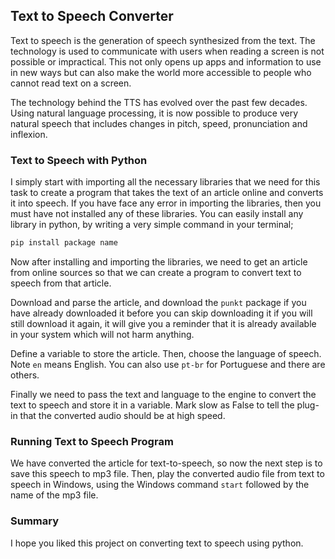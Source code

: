 ## Text to Speech Converter

Text to speech is the generation of speech synthesized from the text. The technology is used to communicate with users when reading a screen is not possible or impractical. This not only opens up apps and information to use in new ways but can also make the world more accessible to people who cannot read text on a screen.

The technology behind the TTS has evolved over the past few decades. Using natural language processing, it is now possible to produce very natural speech that includes changes in pitch, speed, pronunciation and inflexion.

### Text to Speech with Python

I simply start with importing all the necessary libraries that we need for this task to create a program that takes the text of an article online and converts it into speech. If you have face any error in importing the libraries, then you must have not installed any of these libraries. You can easily install any library in python, by writing a very simple command in your terminal;

```py
pip install package name
```

Now after installing and importing the libraries, we need to get an article from online sources so that we can create a program to convert text to speech from that article.

Download and parse the article, and download the `punkt` package if you have already downloaded it before you can skip downloading it if you will still download it again, it will give you a reminder that it is already available in your system which will not harm anything.

Define a variable to store the article. Then, choose the language of speech. Note `en` means English. You can also use `pt-br` for Portuguese and there are others.

Finally we need to pass the text and language to the engine to convert the text to speech and store it in a variable. Mark slow as False to tell the plug-in that the converted audio should be at high speed.

### Running Text to Speech Program

We have converted the article for text-to-speech, so now the next step is to save this speech to mp3 file. Then, play the converted audio file from text to speech in Windows, using the Windows command `start` followed by the name of the mp3 file.

### Summary

I hope you liked this project on converting text to speech using python.